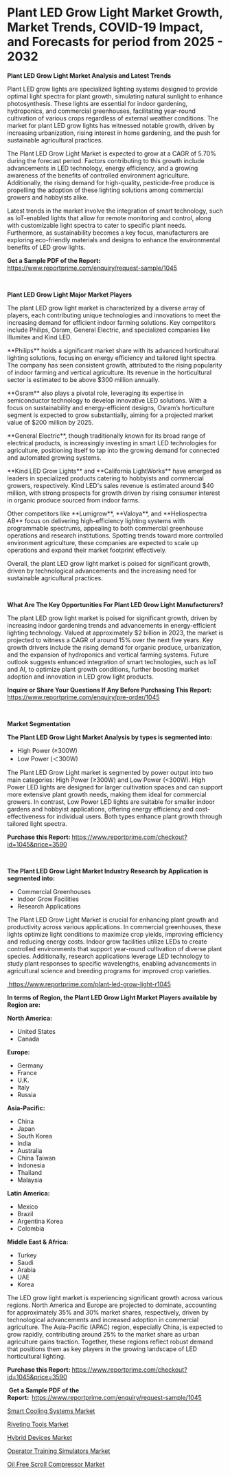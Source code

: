 <p><h1>Plant LED Grow Light Market Growth, Market Trends, COVID-19 Impact, and Forecasts for period from 2025 - 2032</h1></p><p><strong>Plant LED Grow Light Market Analysis and Latest Trends</strong></p>
<p><p>Plant LED grow lights are specialized lighting systems designed to provide optimal light spectra for plant growth, simulating natural sunlight to enhance photosynthesis. These lights are essential for indoor gardening, hydroponics, and commercial greenhouses, facilitating year-round cultivation of various crops regardless of external weather conditions. The market for plant LED grow lights has witnessed notable growth, driven by increasing urbanization, rising interest in home gardening, and the push for sustainable agricultural practices.</p><p>The Plant LED Grow Light Market is expected to grow at a CAGR of 5.70% during the forecast period. Factors contributing to this growth include advancements in LED technology, energy efficiency, and a growing awareness of the benefits of controlled environment agriculture. Additionally, the rising demand for high-quality, pesticide-free produce is propelling the adoption of these lighting solutions among commercial growers and hobbyists alike.</p><p>Latest trends in the market involve the integration of smart technology, such as IoT-enabled lights that allow for remote monitoring and control, along with customizable light spectra to cater to specific plant needs. Furthermore, as sustainability becomes a key focus, manufacturers are exploring eco-friendly materials and designs to enhance the environmental benefits of LED grow lights.</p></p>
<p><strong>Get a Sample PDF of the Report:&nbsp;</strong> <a href="https://www.reportprime.com/enquiry/request-sample/1045?utm_campaign=3001&utm_medium=2&utm_source=Github&utm_content=ia&utm_term=18032025&utm_id=plant-led-grow-light">https://www.reportprime.com/enquiry/request-sample/1045</a></p>
<p>&nbsp;</p>
<p><strong>Plant LED Grow Light Major Market Players</strong></p>
<p><p>The plant LED grow light market is characterized by a diverse array of players, each contributing unique technologies and innovations to meet the increasing demand for efficient indoor farming solutions. Key competitors include Philips, Osram, General Electric, and specialized companies like Illumitex and Kind LED.</p><p>**Philips** holds a significant market share with its advanced horticultural lighting solutions, focusing on energy efficiency and tailored light spectra. The company has seen consistent growth, attributed to the rising popularity of indoor farming and vertical agriculture. Its revenue in the horticultural sector is estimated to be above $300 million annually.</p><p>**Osram** also plays a pivotal role, leveraging its expertise in semiconductor technology to develop innovative LED solutions. With a focus on sustainability and energy-efficient designs, Osram’s horticulture segment is expected to grow substantially, aiming for a projected market value of $200 million by 2025.</p><p>**General Electric**, though traditionally known for its broad range of electrical products, is increasingly investing in smart LED technologies for agriculture, positioning itself to tap into the growing demand for connected and automated growing systems.</p><p>**Kind LED Grow Lights** and **California LightWorks** have emerged as leaders in specialized products catering to hobbyists and commercial growers, respectively. Kind LED's sales revenue is estimated around $40 million, with strong prospects for growth driven by rising consumer interest in organic produce sourced from indoor farms.</p><p>Other competitors like **Lumigrow**, **Valoya**, and **Heliospectra AB** focus on delivering high-efficiency lighting systems with programmable spectrums, appealing to both commercial greenhouse operations and research institutions. Spotting trends toward more controlled environment agriculture, these companies are expected to scale up operations and expand their market footprint effectively.</p><p>Overall, the plant LED grow light market is poised for significant growth, driven by technological advancements and the increasing need for sustainable agricultural practices.</p></p>
<p>&nbsp;</p>
<p><strong>What Are The Key Opportunities For Plant LED Grow Light Manufacturers?</strong></p>
<p><p>The plant LED grow light market is poised for significant growth, driven by increasing indoor gardening trends and advancements in energy-efficient lighting technology. Valued at approximately $2 billion in 2023, the market is projected to witness a CAGR of around 15% over the next five years. Key growth drivers include the rising demand for organic produce, urbanization, and the expansion of hydroponics and vertical farming systems. Future outlook suggests enhanced integration of smart technologies, such as IoT and AI, to optimize plant growth conditions, further boosting market adoption and innovation in LED grow light products.</p></p>
<p><strong>Inquire or Share Your Questions If Any Before Purchasing This Report:</strong> <a href="https://www.reportprime.com/enquiry/pre-order/1045?utm_campaign=3001&utm_medium=2&utm_source=Github&utm_content=ia&utm_term=18032025&utm_id=plant-led-grow-light">https://www.reportprime.com/enquiry/pre-order/1045</a></p>
<p>&nbsp;</p>
<p><strong>Market Segmentation</strong></p>
<p><strong>The Plant LED Grow Light Market Analysis by types is segmented into:</strong></p>
<p><ul><li>High Power (≥300W)</li><li>Low Power (＜300W)</li></ul></p>
<p><p>The Plant LED Grow Light market is segmented by power output into two main categories: High Power (≥300W) and Low Power (<300W). High Power LED lights are designed for larger cultivation spaces and can support more extensive plant growth needs, making them ideal for commercial growers. In contrast, Low Power LED lights are suitable for smaller indoor gardens and hobbyist applications, offering energy efficiency and cost-effectiveness for individual users. Both types enhance plant growth through tailored light spectra.</p></p>
<p><strong>Purchase this Report:&nbsp;</strong><a href="https://www.reportprime.com/checkout?id=1045&price=3590&utm_campaign=3001&utm_medium=2&utm_source=Github&utm_content=ia&utm_term=18032025&utm_id=plant-led-grow-light">https://www.reportprime.com/checkout?id=1045&price=3590</a></p>
<p>&nbsp;</p>
<p><strong>The Plant LED Grow Light Market Industry Research by Application is segmented into:</strong></p>
<p><ul><li>Commercial Greenhouses</li><li>Indoor Grow Facilities</li><li>Research Applications</li></ul></p>
<p><p>The Plant LED Grow Light Market is crucial for enhancing plant growth and productivity across various applications. In commercial greenhouses, these lights optimize light conditions to maximize crop yields, improving efficiency and reducing energy costs. Indoor grow facilities utilize LEDs to create controlled environments that support year-round cultivation of diverse plant species. Additionally, research applications leverage LED technology to study plant responses to specific wavelengths, enabling advancements in agricultural science and breeding programs for improved crop varieties.</p></p>
<p><a href="https://www.reportprime.com/plant-led-grow-light-r1045?utm_campaign=3001&utm_medium=2&utm_source=Github&utm_content=ia&utm_term=18032025&utm_id=plant-led-grow-light">&nbsp;https://www.reportprime.com/plant-led-grow-light-r1045</a></p>
<p><strong>In terms of Region, the Plant LED Grow Light Market Players available by Region are:</strong></p>
<p>
    <p> <strong> North America: </strong>
        <ul>
            <li>United States</li>
            <li>Canada</li>
        </ul>
        </p> 
    <p> <strong> Europe: </strong>
        <ul>
            <li>Germany</li>
            <li>France</li>
            <li>U.K.</li>
            <li>Italy</li>
            <li>Russia</li>
        </ul>
        </p> 
    <p> <strong> Asia-Pacific: </strong>
        <ul>
            <li>China</li>
            <li>Japan</li>
            <li>South Korea</li>
            <li>India</li>
            <li>Australia</li>
            <li>China Taiwan</li>
            <li>Indonesia</li>
            <li>Thailand</li>
            <li>Malaysia</li>
        </ul>
        </p> 
    <p> <strong> Latin America: </strong>
        <ul>
            <li>Mexico</li>
            <li>Brazil</li>
            <li>Argentina Korea</li>
            <li>Colombia</li>
        </ul>
        </p> 
    <p> <strong> Middle East & Africa: </strong>
        <ul>
            <li>Turkey</li>
            <li>Saudi</li>
            <li>Arabia</li>
            <li>UAE</li>
            <li>Korea</li>
        </ul>
    </p>
    </p>
<p><p>The LED grow light market is experiencing significant growth across various regions. North America and Europe are projected to dominate, accounting for approximately 35% and 30% market shares, respectively, driven by technological advancements and increased adoption in commercial agriculture. The Asia-Pacific (APAC) region, especially China, is expected to grow rapidly, contributing around 25% to the market share as urban agriculture gains traction. Together, these regions reflect robust demand that positions them as key players in the growing landscape of LED horticultural lighting.</p></p>
<p><strong>Purchase this Report: </strong><a href="https://www.reportprime.com/checkout?id=1045&price=3590&utm_campaign=3001&utm_medium=2&utm_source=Github&utm_content=ia&utm_term=18032025&utm_id=plant-led-grow-light">https://www.reportprime.com/checkout?id=1045&price=3590</a></p>
<p>&nbsp;<strong>Get a Sample PDF of the Report:&nbsp;&nbsp;</strong><a href="https://www.reportprime.com/enquiry/request-sample/1045?utm_campaign=3001&utm_medium=2&utm_source=Github&utm_content=ia&utm_term=18032025&utm_id=plant-led-grow-light">https://www.reportprime.com/enquiry/request-sample/1045</a></p>
<p><strong></strong></p>
<p><p><a href="https://www.linkedin.com/pulse/comprehensive-analysis-smart-cooling-systems-market-eveif?utm_campaign=3001&utm_medium=2&utm_source=Github&utm_content=ia&utm_term=18032025&utm_id=plant-led-grow-light">Smart Cooling Systems Market</a></p><p><a href="https://www.linkedin.com/pulse/market-insights-riveting-toolsmarket-trends-past-patterns-5o34f?utm_campaign=3001&utm_medium=2&utm_source=Github&utm_content=ia&utm_term=18032025&utm_id=plant-led-grow-light">Riveting Tools Market</a></p><p><a href="https://www.linkedin.com/pulse/detailed-analysis-size-hybrid-devices-market-projected-79-cagr-7p38f?utm_campaign=3001&utm_medium=2&utm_source=Github&utm_content=ia&utm_term=18032025&utm_id=plant-led-grow-light">Hybrid Devices Market</a></p><p><a href="https://www.linkedin.com/pulse/operator-training-simulators-market-forecasted-types-applications-u6xaf?utm_campaign=3001&utm_medium=2&utm_source=Github&utm_content=ia&utm_term=18032025&utm_id=plant-led-grow-light">Operator Training Simulators Market</a></p><p><a href="https://www.linkedin.com/pulse/acomprehensive-analysis-oil-free-scroll-compressor-market-covering-4trkf?utm_campaign=3001&utm_medium=2&utm_source=Github&utm_content=ia&utm_term=18032025&utm_id=plant-led-grow-light">Oil Free Scroll Compressor Market</a></p></p>